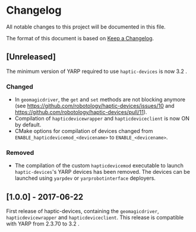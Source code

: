 # Changelog
All notable changes to this project will be documented in this file.

The format of this document is based on [Keep a Changelog](https://keepachangelog.com/en/1.0.0/).

## [Unreleased]
The minimum version of YARP required to use `haptic-devices` is now 3.2 .

### Changed
- In `geomagicdriver`, the `get` and `set` methods are not blocking anymore (see https://github.com/robotology/haptic-devices/issues/10 and https://github.com/robotology/haptic-devices/pull/11).
- Compilation of `hapticdevicewrapper` and `hapticdeviceclient` is now ON by default.
- CMake options for compilation of devices changed from `ENABLE_hapticdevicemod_<devicename>` to `ENABLE_<devicename>`.

### Removed
- The compilation of the custom `hapticdevicemod` executable to launch `haptic-devices`'s YARP devices has been removed. The devices can be launched using `yarpdev` or `yarprobotinterface` deployers.

## [1.0.0] - 2017-06-22
First release of haptic-devices, containing the `geomagicdriver`, `hapticdevicewrapper` and `hapticdeviceclient`. 
This release is compatible with YARP from 2.3.70 to 3.2 .
